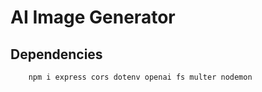 # AI Image Generator

## Dependencies

```
    npm i express cors dotenv openai fs multer nodemon
```
